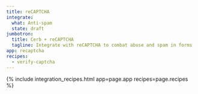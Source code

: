 ```yaml
---
title: reCAPTCHA
integrate:
  what: Anti-spam
  state: draft
jumbotron:
  title: Cerb + reCAPTCHA
  tagline: Integrate with reCAPTCHA to combat abuse and spam in forms
app: recaptcha
recipes:
  - verify-captcha
---
```


{% include integration_recipes.html app=page.app recipes=page.recipes %}